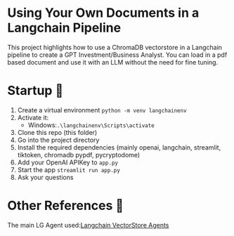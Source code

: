 # Using Your Own Documents in a Langchain Pipeline
This project highlights how to use a ChromaDB vectorstore in a Langchain pipeline to create a GPT Investment/Business Analyst. 
You can load in a pdf based document and use it with an LLM without the need for fine tuning. 


# Startup 🚀
1. Create a virtual environment `python -m venv langchainenv`
2. Activate it: 
   - Windows:`.\langchainenv\Scripts\activate`
3. Clone this repo (this folder)
4. Go into the project directory 
5. Install the required dependencies (mainly openai, langchain, streamlit, tiktoken, chromadb pypdf, pycryptodome)
6. Add your OpenAI APIKey to `app.py`
7. Start the app `streamlit run app.py`
8. Ask your questions   

# Other References 🔗
<p>The main LG Agent used:<a href="https://python.langchain.com/en/latest/modules/agents/toolkits/examples/vectorstore.html">Langchain VectorStore Agents
</a></p>


